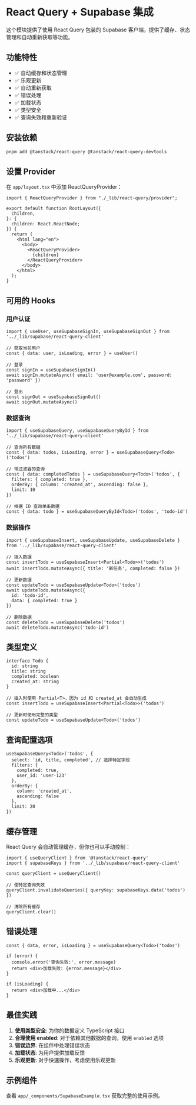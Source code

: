 # React Query + Supabase 集成

这个模块提供了使用 React Query 包装的 Supabase 客户端，提供了缓存、状态管理和自动重新获取等功能。

## 功能特性

- ✅ 自动缓存和状态管理
- ✅ 乐观更新
- ✅ 自动重新获取
- ✅ 错误处理
- ✅ 加载状态
- ✅ 类型安全
- ✅ 查询失效和重新验证

## 安装依赖

```bash
pnpm add @tanstack/react-query @tanstack/react-query-devtools
```

## 设置 Provider

在 `app/layout.tsx` 中添加 ReactQueryProvider：

```tsx
import { ReactQueryProvider } from "./_lib/react-query/provider";

export default function RootLayout({
  children,
}: {
  children: React.ReactNode;
}) {
  return (
    <html lang="en">
      <body>
        <ReactQueryProvider>
          {children}
        </ReactQueryProvider>
      </body>
    </html>
  );
}
```

## 可用的 Hooks

### 用户认证

```tsx
import { useUser, useSupabaseSignIn, useSupabaseSignOut } from '../_lib/supabase/react-query-client'

// 获取当前用户
const { data: user, isLoading, error } = useUser()

// 登录
const signIn = useSupabaseSignIn()
await signIn.mutateAsync({ email: 'user@example.com', password: 'password' })

// 登出
const signOut = useSupabaseSignOut()
await signOut.mutateAsync()
```

### 数据查询

```tsx
import { useSupabaseQuery, useSupabaseQueryById } from '../_lib/supabase/react-query-client'

// 查询所有数据
const { data: todos, isLoading, error } = useSupabaseQuery<Todo>('todos')

// 带过滤器的查询
const { data: completedTodos } = useSupabaseQuery<Todo>('todos', {
  filters: { completed: true },
  orderBy: { column: 'created_at', ascending: false },
  limit: 10
})

// 根据 ID 查询单条数据
const { data: todo } = useSupabaseQueryById<Todo>('todos', 'todo-id')
```

### 数据操作

```tsx
import { useSupabaseInsert, useSupabaseUpdate, useSupabaseDelete } from '../_lib/supabase/react-query-client'

// 插入数据
const insertTodo = useSupabaseInsert<Partial<Todo>>('todos')
await insertTodo.mutateAsync({ title: '新任务', completed: false })

// 更新数据
const updateTodo = useSupabaseUpdate<Todo>('todos')
await updateTodo.mutateAsync({ 
  id: 'todo-id', 
  data: { completed: true } 
})

// 删除数据
const deleteTodo = useSupabaseDelete('todos')
await deleteTodo.mutateAsync('todo-id')
```

## 类型定义

```tsx
interface Todo {
  id: string
  title: string
  completed: boolean
  created_at: string
}

// 插入时使用 Partial<T>，因为 id 和 created_at 会自动生成
const insertTodo = useSupabaseInsert<Partial<Todo>>('todos')

// 更新时使用完整的类型
const updateTodo = useSupabaseUpdate<Todo>('todos')
```

## 查询配置选项

```tsx
useSupabaseQuery<Todo>('todos', {
  select: 'id, title, completed', // 选择特定字段
  filters: { 
    completed: true,
    user_id: 'user-123'
  },
  orderBy: { 
    column: 'created_at', 
    ascending: false 
  },
  limit: 20
})
```

## 缓存管理

React Query 会自动管理缓存，但你也可以手动控制：

```tsx
import { useQueryClient } from '@tanstack/react-query'
import { supabaseKeys } from '../_lib/supabase/react-query-client'

const queryClient = useQueryClient()

// 使特定查询失效
queryClient.invalidateQueries({ queryKey: supabaseKeys.data('todos') })

// 清除所有缓存
queryClient.clear()
```

## 错误处理

```tsx
const { data, error, isLoading } = useSupabaseQuery<Todo>('todos')

if (error) {
  console.error('查询失败:', error.message)
  return <div>加载失败: {error.message}</div>
}

if (isLoading) {
  return <div>加载中...</div>
}
```

## 最佳实践

1. **使用类型安全**: 为你的数据定义 TypeScript 接口
2. **合理使用 enabled**: 对于依赖其他数据的查询，使用 `enabled` 选项
3. **错误边界**: 在组件中处理错误状态
4. **加载状态**: 为用户提供加载反馈
5. **乐观更新**: 对于快速操作，考虑使用乐观更新

## 示例组件

查看 `app/_components/SupabaseExample.tsx` 获取完整的使用示例。 